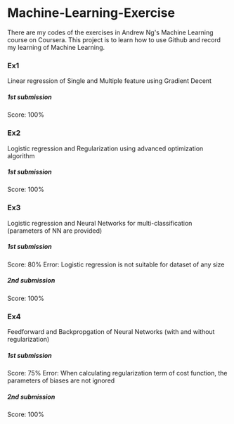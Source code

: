 # Machine-Learning-Exercise
There are my codes of the exercises in Andrew Ng's Machine Learning course on Coursera.
This project is to learn how to use Github and record my learning of Machine Learning.

### Ex1
Linear regression of Single and Multiple feature using Gradient Decent
##### 1st submission
Score: 100%

### Ex2
Logistic regression and Regularization using advanced optimization algorithm
##### 1st submission
Score: 100%

### Ex3
Logistic regression and Neural Networks for multi-classification (parameters of NN are provided)
##### 1st submission
Score: 80%
Error: Logistic regression is not suitable for dataset of any size
##### 2nd submission
Score: 100%

### Ex4
Feedforward and Backpropgation of Neural Networks (with and without regularization)
##### 1st submission
Score: 75%
Error: When calculating regularization term of cost function, the parameters of biases are not ignored
##### 2nd submission
Score: 100%
